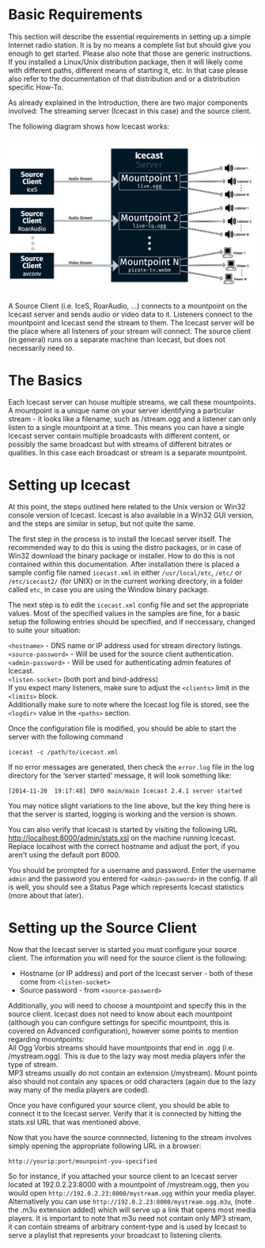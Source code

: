 # Basic Requirements

This section will describe the essential requirements in setting up a simple Internet radio station. It is by no means a complete list but should give you enough to get started. Please also note that those are generic instructions. If you installed a Linux/Unix distribution package, then it will likely come with different paths, different means of starting it, etc. In that case please also refer to the documentation of that distribution and or a distribution specific How-To.

As already explained in the Introduction, there are two major components involved: The streaming server (Icecast in this case) and the source client.

The following diagram shows how Icecast works:

![Icecast Shema Diagram](img/Icecast_shema.svg)

A Source Client (i.e. IceS, RoarAudio, …) connects to a mountpoint on the Icecast server and sends audio or video data to it. Listeners connect to the mountpoint and Icecast send the stream to them.
The Icecast server will be the place where all listeners of your stream will connect. The source client (in general) runs on a separate machine than Icecast, but does not necessarily need to.

# The Basics

Each Icecast server can house multiple streams, we call these mountpoints. A mountpoint is a unique name on your server identifying a particular stream - it looks like a filename, such as /stream.ogg and a listener can only listen to a single mountpoint at a time. This means you can have a single Icecast server contain multiple broadcasts with different content, or possibly the same broadcast but with streams of different bitrates or qualities. In this case each broadcast or stream is a separate mountpoint.

# Setting up Icecast

At this point, the steps outlined here related to the Unix version or Win32 console version of Icecast. Icecast is also available in a Win32 GUI version, and the steps are similar in setup, but not quite the same.

The first step in the process is to install the Icecast server itself. The recommended way to do this is using the distro packages, or in case of Win32 download the binary package or installer. How to do this is not contained within this documentation.
After installation there is placed a sample config file named `icecast.xml` in either `/usr/local/etc`, `/etc/` or `/etc/icecast2/` (for UNIX) or in the current working directory, in a folder called `etc`, in case you are using the Window binary package.

The next step is to edit the `icecast.xml` config file and set the appropriate values. Most of the specified values in the samples are fine, for a basic setup the following entries should be specified, and if neccessary, changed to suite your situation:

`<hostname>` - DNS name or IP address used for stream directory listings.  
`<source-password>` - Will be used for the source client authentication.  
`<admin-password>` - Will be used for authenticating admin features of Icecast.  
`<listen-socket>` (both port and bind-address)  
If you expect many listeners, make sure to adjust the `<clients>` limit in the `<limits>` block.  
Additionally make sure to note where the Icecast log file is stored, see the `<logdir>` value in the `<paths>` section.

Once the configuration file is modified, you should be able to start the server with the following command

    icecast -c /path/to/icecast.xml

If no error messages are generated, then check the `error.log` file in the log directory for the ‘server started’ message, it will look something like:

    [2014-11-20  19:17:48] INFO main/main Icecast 2.4.1 server started

You may notice slight variations to the line above, but the key thing here is that the server is started, logging is working and the version is shown.  
  
You can also verify that Icecast is started by visiting the following URL [http://localhost:8000/admin/stats.xsl](http://localhost:8000/admin/stats.xsl) on the machine running Icecast. Replace localhost with the correct hostname and adjust the port, if you aren't using the default port 8000.

You should be prompted for a username and password. Enter the username `admin` and the password you entered for `<admin-password>` in the config. If all is well, you should see a Status Page which represents Icecast statistics (more about that later).  

# Setting up the Source Client

Now that the Icecast server is started you must configure your source client. The information you will need for the source client is the following:  
  
- Hostname (or IP address) and port of the Icecast server - both of these come from `<listen-socket>`  
- Source password - from `<source-password>`  

Additionally, you will need to choose a mountpoint and specify this in the source client. Icecast does not need to know about each mountpoint (although you can configure settings for specific mountpoint, this is covered on Advanced configuration), however some points to mention regarding mountpoints:  
All Ogg Vorbis streams should have mountpoints that end in .ogg (i.e. /mystream.ogg). This is due to the lazy way most media players infer the type of stream.  
MP3 streams usually do not contain an extension (/mystream). Mount points also should not contain any spaces or odd characters (again due to the lazy way many of the media players are coded).

Once you have configured your source client, you should be able to connect it to the Icecast server. Verify that it is connected by hitting the stats.xsl URL that was mentioned above.

Now that you have the source connnected, listening to the stream involves simply opening the appropriate following URL in a browser: 

    http://yourip:port/mounpoint-you-specified

So for instance, if you attached your source client to an Icecast server located at 192.0.2.23:8000 with a mountpoint of /mystream.ogg, then you would open `http://192.0.2.23:8000/mystream.ogg` within your media player.  
Alternatively you can use `http://192.0.2.23:8000/mystream.ogg.m3u`, (note the .m3u extension added) which will serve up a link that opens most media players. It is important to note that m3u need not contain only MP3 stream, it can contain streams of arbitrary content-type and is used by Icecast to serve a playlist that represents your broadcast to listening clients.
